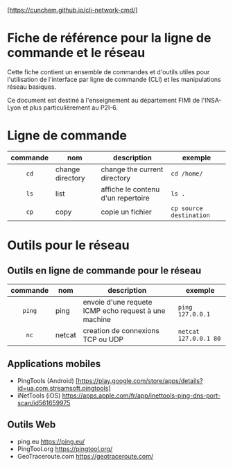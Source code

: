[https://cunchem.github.io/cli-network-cmd/]

# Fiche de référence pour la ligne de commande et le réseau
Cette fiche contient un ensemble de commandes et d'outils utiles pour l'utilisation de l'interface par ligne de commande (CLI) et les manipulations réseau basiques.

Ce document est destiné à l'enseignement au département FIMI de l'INSA-Lyon et plus particulièrement au P2I-6.

# Ligne de commande

|commande|nom|description| exemple |
|:---------:|-----------|---------------|------------------|
|`cd`| change directory| change the current directory | `cd /home/` |
|`ls`| list  | affiche le contenu d'un repertoire | `ls .`|
|`cp`| copy | copie un fichier | `cp source destination` | 



# Outils pour le réseau
## Outils en ligne de commande pour le réseau

|commande|nom|description| exemple |
|:---------:|-----------|---------------------------------------------|------------------|
|`ping`| ping | envoie d'une requete ICMP echo request à une machine | `ping 127.0.0.1` |
|`nc`| netcat | creation de connexions TCP ou UDP | `netcat 127.0.0.1 80`|



## Applications mobiles
- PingTools  (Android) [https://play.google.com/store/apps/details?id=ua.com.streamsoft.pingtools]
- iNetTools (iOS) https://apps.apple.com/fr/app/inettools-ping-dns-port-scan/id561659975

## Outils Web
- ping.eu https://ping.eu/
-	PingTool.org https://pingtool.org/
- GeoTraceroute.com https://geotraceroute.com/

